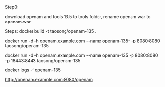 Step0:

download openam and tools 13.5 to tools folder, rename openam war to openam.war

Steps:
docker build -t taosong/openam-135 .

docker run -d -h openam.example.com --name openam-135- -p 8080:8080 taosong/openam-135

docker run -d -h openam.example.com --name openam-135 -p 8080:8080 -p 18443:8443 taosong/openam-135

docker logs -f openam-135

http://openam.example.com:8080/openam

